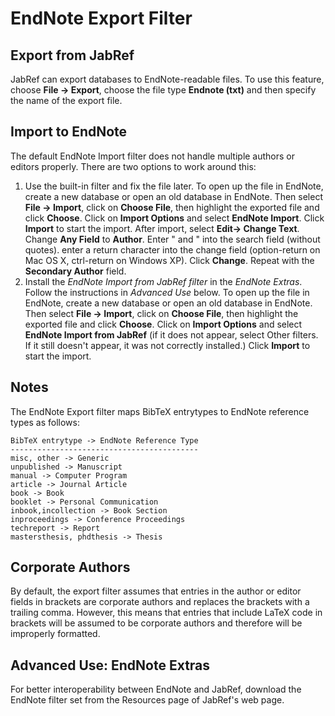 # EndNote Export Filter

## Export from JabRef

JabRef can export databases to EndNote-readable files. To use this feature, choose **File -&gt; Export**, choose the file type **Endnote (txt)** and then specify the name of the export file.

## Import to EndNote

The default EndNote Import filter does not handle multiple authors or editors properly. There are two options to work around this:

1.  Use the built-in filter and fix the file later. To open up the file in EndNote, create a new database or open an old database in EndNote. Then select **File -&gt; Import**, click on **Choose File**, then highlight the exported file and click **Choose**. Click on **Import Options** and select **EndNote Import**. Click **Import** to start the import. After import, select **Edit-&gt; Change Text**. Change **Any Field** to **Author**. Enter " and " into the search field (without quotes). enter a return character into the change field (option-return on Mac OS X, ctrl-return on Windows XP). Click **Change**. Repeat with the **Secondary Author** field.
2.  Install the *EndNote Import from JabRef filter* in the *EndNote Extras*. Follow the instructions in *Advanced Use* below. To open up the file in EndNote, create a new database or open an old database in EndNote. Then select **File -&gt; Import**, click on **Choose File**, then highlight the exported file and click **Choose**. Click on **Import Options** and select **EndNote Import from JabRef** (if it does not appear, select Other filters. If it still doesn't appear, it was not correctly installed.) Click **Import** to start the import.

## Notes

The EndNote Export filter maps BibTeX entrytypes to EndNote reference types as follows:

    BibTeX entrytype -> EndNote Reference Type
    ------------------------------------------
    misc, other -> Generic
    unpublished -> Manuscript
    manual -> Computer Program
    article -> Journal Article
    book -> Book
    booklet -> Personal Communication
    inbook,incollection -> Book Section
    inproceedings -> Conference Proceedings
    techreport -> Report
    mastersthesis, phdthesis -> Thesis

## Corporate Authors

By default, the export filter assumes that entries in the author or editor fields in brackets are corporate authors and replaces the brackets with a trailing comma. However, this means that entries that include LaTeX code in brackets will be assumed to be corporate authors and therefore will be improperly formatted.

## Advanced Use: EndNote Extras

For better interoperability between EndNote and JabRef, download the EndNote filter set from the Resources page of JabRef's web page.
